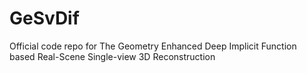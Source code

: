 # GeSvDif
Official code repo for The Geometry Enhanced Deep Implicit Function based Real-Scene Single-view 3D Reconstruction
